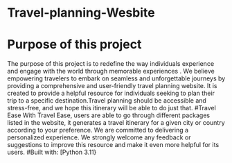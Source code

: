 # Travel-planning-Wesbite
# Purpose of this project 
The purpose of this project is to redefine the way individuals experience and engage with the world through memorable experiences . We believe empowering travelers to embark on seamless and unforgettable journeys by providing a comprehensive and user-friendly travel planning website. It is created to provide a helpful resource for individuals seeking to plan their trip to a specific destination.Travel planning should be accessible and stress-free, and we hope this itinerary will be able to do just that. 
#Travel Ease 
With Travel Ease, users are able to go  through different packages listed in the website, it generates a travel itinerary for a given city or country according to your preference. We are committed to delivering a personalized experience.
We strongly welcome any feedback or suggestions to improve this resource and make it even more helpful for its users. 
#Built with:
[Python 3.11}

